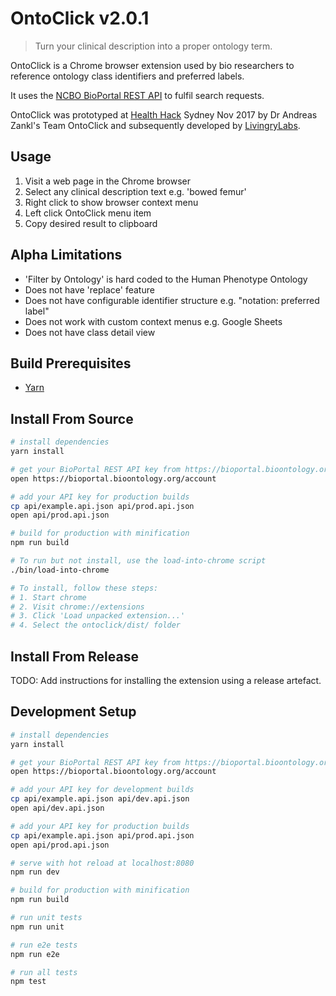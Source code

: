 # OntoClick v2.0.1

> Turn your clinical description into a proper ontology term.

OntoClick is a Chrome browser extension used by bio researchers to reference ontology class identifiers and preferred labels.

It uses the [NCBO BioPortal REST API](http://bioportal.bioontology.org/) to fulfil search requests.

OntoClick was prototyped at [Health Hack](https://www.healthhack.com.au/) Sydney Nov 2017 by Dr Andreas Zankl's Team OntoClick and subsequently developed by [LivingryLabs](https://www.livingrylabs.net/).

## Usage

1. Visit a web page in the Chrome browser
2. Select any clinical description text e.g. 'bowed femur'
3. Right click to show browser context menu
4. Left click OntoClick menu item
5. Copy desired result to clipboard

## Alpha Limitations

* 'Filter by Ontology' is hard coded to the Human Phenotype Ontology
* Does not have 'replace' feature
* Does not have configurable identifier structure e.g. "notation: preferred label"
* Does not work with custom context menus e.g. Google Sheets
* Does not have class detail view

## Build Prerequisites

* [Yarn](https://yarnpkg.com/en/docs/install)

## Install From Source

``` bash
# install dependencies
yarn install

# get your BioPortal REST API key from https://bioportal.bioontology.org/account
open https://bioportal.bioontology.org/account

# add your API key for production builds
cp api/example.api.json api/prod.api.json
open api/prod.api.json

# build for production with minification
npm run build

# To run but not install, use the load-into-chrome script
./bin/load-into-chrome

# To install, follow these steps:
# 1. Start chrome
# 2. Visit chrome://extensions
# 3. Click 'Load unpacked extension...'
# 4. Select the ontoclick/dist/ folder
```

## Install From Release

TODO: Add instructions for installing the extension using a release artefact.

## Development Setup

``` bash
# install dependencies
yarn install

# get your BioPortal REST API key from https://bioportal.bioontology.org/account
open https://bioportal.bioontology.org/account

# add your API key for development builds
cp api/example.api.json api/dev.api.json
open api/dev.api.json

# add your API key for production builds
cp api/example.api.json api/prod.api.json
open api/prod.api.json

# serve with hot reload at localhost:8080
npm run dev

# build for production with minification
npm run build

# run unit tests
npm run unit

# run e2e tests
npm run e2e

# run all tests
npm test
```
